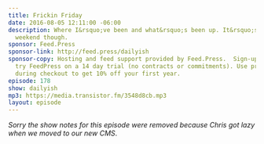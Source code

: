 ```yaml
---
title: Frickin Friday
date: 2016-08-05 12:11:00 -06:00
description: Where I&rsquo;ve been and what&rsquo;s been up. It&rsquo;s another wiener
  weekend though.
sponsor: Feed.Press
sponsor-link: http://feed.press/dailyish
sponsor-copy: Hosting and feed support provided by Feed.Press.  Sign-up today and
  try FeedPress on a 14 day trial (no contracts or commitments). Use promo code "dailyish"
  during checkout to get 10% off your first year.
episode: 178
show: dailyish
mp3: https://media.transistor.fm/3548d8cb.mp3
layout: episode
---
```


<em>Sorry the show notes for this episode were removed because Chris got lazy when we moved to our new CMS</em>.
